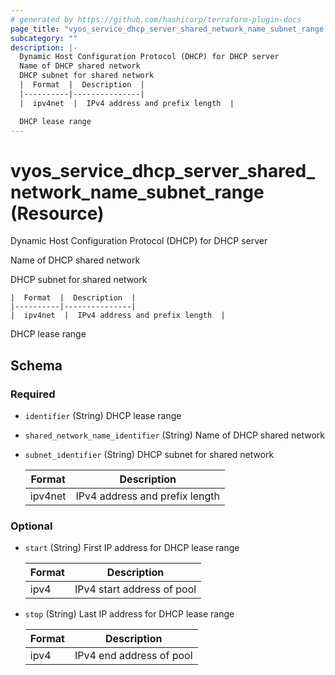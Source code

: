 ```yaml
---
# generated by https://github.com/hashicorp/terraform-plugin-docs
page_title: "vyos_service_dhcp_server_shared_network_name_subnet_range Resource - vyos"
subcategory: ""
description: |-
  Dynamic Host Configuration Protocol (DHCP) for DHCP server
  Name of DHCP shared network
  DHCP subnet for shared network
  |  Format  |  Description  |
  |----------|---------------|
  |  ipv4net  |  IPv4 address and prefix length  |

  DHCP lease range
---
```


# vyos_service_dhcp_server_shared_network_name_subnet_range (Resource)

Dynamic Host Configuration Protocol (DHCP) for DHCP server

Name of DHCP shared network

DHCP subnet for shared network

    |  Format  |  Description  |
    |----------|---------------|
    |  ipv4net  |  IPv4 address and prefix length  |

DHCP lease range



<!-- schema generated by tfplugindocs -->
## Schema

### Required

- `identifier` (String) DHCP lease range
- `shared_network_name_identifier` (String) Name of DHCP shared network
- `subnet_identifier` (String) DHCP subnet for shared network

    |  Format  |  Description  |
    |----------|---------------|
    |  ipv4net  |  IPv4 address and prefix length  |

### Optional

- `start` (String) First IP address for DHCP lease range

    |  Format  |  Description  |
    |----------|---------------|
    |  ipv4  |  IPv4 start address of pool  |
- `stop` (String) Last IP address for DHCP lease range

    |  Format  |  Description  |
    |----------|---------------|
    |  ipv4  |  IPv4 end address of pool  |
